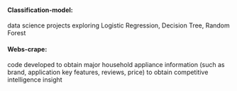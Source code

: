 #### Classification-model: 
  data science projects exploring Logistic Regression, Decision Tree, Random Forest

#### Webs-crape: 
  code developed to obtain major household appliance information (such as brand, application key features, reviews, price) to obtain competitive intelligence insight
